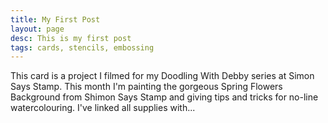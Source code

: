 ```yaml
---
title: My First Post
layout: page
desc: This is my first post
tags: cards, stencils, embossing
---
```


This card is a project I filmed for my Doodling With Debby series at Simon Says Stamp. This month I'm painting the gorgeous Spring Flowers Background from Shimon Says Stamp and giving tips and tricks for no-line watercolouring. I've linked all supplies with...